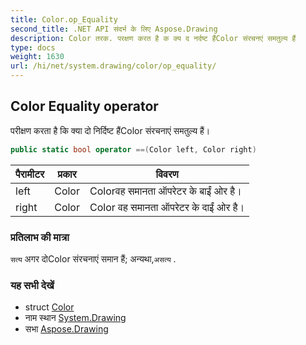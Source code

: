 ```yaml
---
title: Color.op_Equality
second_title: .NET API संदर्भ के लिए Aspose.Drawing
description: Color तरक. परक्षण करत है क क्य द नर्दष्ट हैंColor संरचनएं समतुल्य हैं
type: docs
weight: 1630
url: /hi/net/system.drawing/color/op_equality/
---
```

## Color Equality operator

परीक्षण करता है कि क्या दो निर्दिष्ट हैंColor संरचनाएं समतुल्य हैं।

```csharp
public static bool operator ==(Color left, Color right)
```

| पैरामीटर | प्रकार | विवरण |
| --- | --- | --- |
| left | Color | Colorवह समानता ऑपरेटर के बाईं ओर है। |
| right | Color | Color वह समानता ऑपरेटर के दाईं ओर है। |

### प्रतिलाभ की मात्रा

`सत्य` अगर दोColor संरचनाएं समान हैं; अन्यथा,`असत्य` .

### यह सभी देखें

* struct [Color](../)
* नाम स्थान [System.Drawing](../../color/)
* सभा [Aspose.Drawing](../../../)


